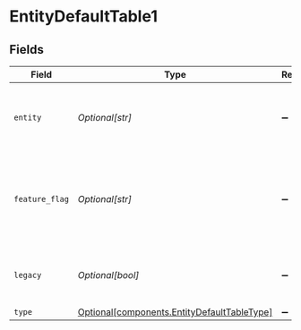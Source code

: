 # EntityDefaultTable1


## Fields

| Field                                                                                        | Type                                                                                         | Required                                                                                     | Description                                                                                  | Example                                                                                      |
| -------------------------------------------------------------------------------------------- | -------------------------------------------------------------------------------------------- | -------------------------------------------------------------------------------------------- | -------------------------------------------------------------------------------------------- | -------------------------------------------------------------------------------------------- |
| `entity`                                                                                     | *Optional[str]*                                                                              | :heavy_minus_sign:                                                                           | URL-friendly identifier for the entity schema                                                | contact                                                                                      |
| `feature_flag`                                                                               | *Optional[str]*                                                                              | :heavy_minus_sign:                                                                           | This dropdown item should only be active when the feature flag is enabled                    | FF_MY_FEATURE_FLAG                                                                           |
| `legacy`                                                                                     | *Optional[bool]*                                                                             | :heavy_minus_sign:                                                                           | Only show item for legacy tenants (ivy)                                                      |                                                                                              |
| `type`                                                                                       | [Optional[components.EntityDefaultTableType]](../../models/shared/entitydefaulttabletype.md) | :heavy_minus_sign:                                                                           | N/A                                                                                          |                                                                                              |